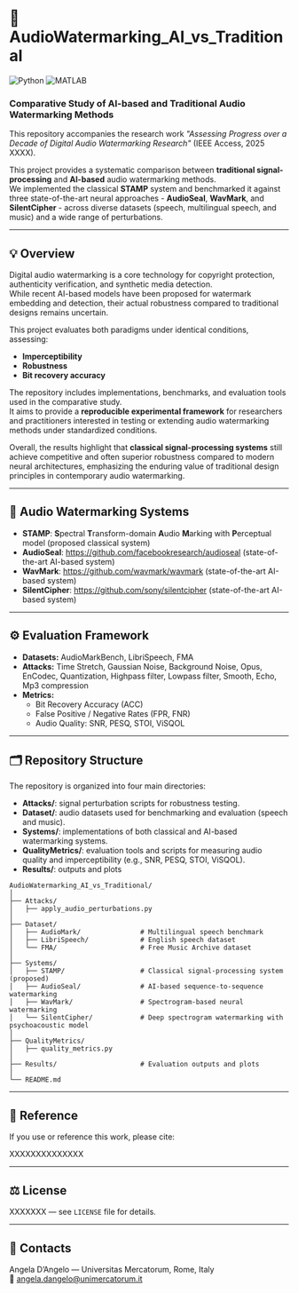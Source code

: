 # 🎵 AudioWatermarking_AI_vs_Traditional

![Python](https://img.shields.io/badge/Language-Python-3776AB?logo=python&logoColor=white&style=for-the-badge)
![MATLAB](https://img.shields.io/badge/Language-MATLAB-0076A8?logo=mathworks&logoColor=white&style=for-the-badge)


### Comparative Study of AI-based and Traditional Audio Watermarking Methods

This repository accompanies the research work *"Assessing Progress over a Decade of Digital Audio Watermarking Research"* (IEEE Access, 2025 XXXX).

This project provides a systematic comparison between **traditional signal-processing** and **AI-based** audio watermarking methods.  
We implemented the classical **STAMP** system and benchmarked it against three state-of-the-art neural approaches - **AudioSeal**, **WavMark**, and **SilentCipher** - across diverse datasets (speech, multilingual speech, and music) and a wide range of perturbations.

---

## 💡 Overview

Digital audio watermarking is a core technology for copyright protection, authenticity verification, and synthetic media detection.  
While recent AI-based models have been proposed for watermark embedding and detection, their actual robustness compared to traditional designs remains uncertain.

This project evaluates both paradigms under identical conditions, assessing:
- **Imperceptibility**
- **Robustness**
- **Bit recovery accuracy**

The repository includes implementations, benchmarks, and evaluation tools used in the comparative study.  
It aims to provide a **reproducible experimental framework** for researchers and practitioners interested in testing or extending audio watermarking methods under standardized conditions.

Overall, the results highlight that **classical signal-processing systems** still achieve competitive and often superior robustness compared to modern neural architectures, emphasizing the enduring value of traditional design principles in contemporary audio watermarking.


---

## 🤖 Audio Watermarking Systems

- **STAMP**: **S**pectral **T**ransform-domain **A**udio **M**arking with **P**erceptual model (proposed classical system)
- **AudioSeal**: https://github.com/facebookresearch/audioseal (state-of-the-art AI-based system)
- **WavMark**: https://github.com/wavmark/wavmark (state-of-the-art AI-based system)
- **SilentCipher**: https://github.com/sony/silentcipher (state-of-the-art AI-based system)

---

## ⚙️ Evaluation Framework

- **Datasets:** AudioMarkBench, LibriSpeech, FMA  
- **Attacks:** Time Stretch, Gaussian Noise, Background Noise, Opus, EnCodec, Quantization, Highpass filter, Lowpass filter, Smooth, Echo, Mp3 compression 
- **Metrics:**  
  - Bit Recovery Accuracy (ACC)  
  - False Positive / Negative Rates (FPR, FNR)  
  - Audio Quality: SNR, PESQ, STOI, ViSQOL  

---

## 🗂️ Repository Structure

The repository is organized into four main directories:

- **Attacks/**: signal perturbation scripts for robustness testing. 
- **Dataset/**: audio datasets used for benchmarking and evaluation (speech and music).  
- **Systems/**: implementations of both classical and AI-based watermarking systems.   
- **QualityMetrics/**: evaluation tools and scripts for measuring audio quality and imperceptibility (e.g., SNR, PESQ, STOI, ViSQOL).
- **Results/**: outputs and plots

```text
AudioWatermarking_AI_vs_Traditional/
│
├── Attacks/
│   ├── apply_audio_perturbations.py
│
├── Dataset/
│   ├── AudioMark/               # Multilingual speech benchmark
│   ├── LibriSpeech/             # English speech dataset
│   └── FMA/                     # Free Music Archive dataset
│
├── Systems/
│   ├── STAMP/                   # Classical signal-processing system (proposed)
│   ├── AudioSeal/               # AI-based sequence-to-sequence watermarking
│   ├── WavMark/                 # Spectrogram-based neural watermarking
│   └── SilentCipher/            # Deep spectrogram watermarking with psychoacoustic model
│
├── QualityMetrics/
│   ├── quality_metrics.py
│
├── Results/                     # Evaluation outputs and plots
│
└── README.md

```

---

## 📘 Reference

If you use or reference this work, please cite:

XXXXXXXXXXXXXX


---

## ⚖️ License
XXXXXXX — see `LICENSE` file for details.

---

## 📩 Contacts
Angela D’Angelo — Universitas Mercatorum, Rome, Italy  
📧 angela.dangelo@unimercatorum.it  



